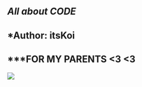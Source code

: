 ## ***All about CODE*** 
## ***Author**: itsKoi
## ***FOR MY PARENTS <3 <3
<img src="https://imgur.com/VqqXQKp">
